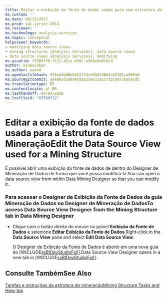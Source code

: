 ```yaml
---
title: Editar a exibição da fonte de dados usada para uma estrutura de mineração | Microsoft Docs
ms.custom: ''
ms.date: 06/13/2017
ms.prod: sql-server-2014
ms.reviewer: ''
ms.technology: analysis-services
ms.topic: conceptual
helpviewer_keywords:
- modifying data source views
- mining structures [Analysis Services], data source views
- data source views [Analysis Services], modifying
ms.assetid: f790df70-ff21-42ce-b38c-a360e8e01bcd
author: minewiskan
ms.author: owend
ms.openlocfilehash: 4f6a5db00e6b25741cb9367d0b4a42101ca06650
ms.sourcegitcommit: ad4d92dce894592a259721a1571b1d8736abacdb
ms.translationtype: MT
ms.contentlocale: pt-BR
ms.lasthandoff: 08/04/2020
ms.locfileid: "87569722"
---
```

# <a name="edit-the-data-source-view-used-for-a-mining-structure"></a><span data-ttu-id="f28b6-102">Editar a exibição da fonte de dados usada para a Estrutura de Mineração</span><span class="sxs-lookup"><span data-stu-id="f28b6-102">Edit the Data Source View used for a Mining Structure</span></span>
  <span data-ttu-id="f28b6-103">É possível abrir uma exibição da fonte de dados de dentro do Designer de Mineração de Dados de forma que você possa modificá-la.</span><span class="sxs-lookup"><span data-stu-id="f28b6-103">You can open a data source view from within Data Mining Designer so that you can modify it.</span></span>  
  
### <a name="to-access-data-source-view-designer-from-the-mining-structure-tab-in-data-mining-designer"></a><span data-ttu-id="f28b6-104">Para acessar o Designer de Exibição da Fonte de Dados da guia Mineração de Dados no Designer de Mineração de Dados</span><span class="sxs-lookup"><span data-stu-id="f28b6-104">To access Data Source View Designer from the Mining Structure tab in Data Mining Designer</span></span>  
  
-   <span data-ttu-id="f28b6-105">Clique com o botão direito do mouse no painel **Exibição da Fonte de Dados** e selecione **Editar Exibição da Fonte de Dados**.</span><span class="sxs-lookup"><span data-stu-id="f28b6-105">Right-click in the **Data Source View** pane and select **Edit Data Source View**.</span></span>  
  
     <span data-ttu-id="f28b6-106">O Designer de Exibição da Fonte de Dados é aberto em uma nova guia do [!INCLUDE[ssBIDevStudioFull](../../includes/ssbidevstudiofull-md.md)].</span><span class="sxs-lookup"><span data-stu-id="f28b6-106">Data Source View Designer opens in a new tab in [!INCLUDE[ssBIDevStudioFull](../../includes/ssbidevstudiofull-md.md)].</span></span>  
  
## <a name="see-also"></a><span data-ttu-id="f28b6-107">Consulte Também</span><span class="sxs-lookup"><span data-stu-id="f28b6-107">See Also</span></span>  
 [<span data-ttu-id="f28b6-108">Tarefas e instruções da estrutura de mineração</span><span class="sxs-lookup"><span data-stu-id="f28b6-108">Mining Structure Tasks and How-tos</span></span>](mining-structure-tasks-and-how-tos.md)  
  
  
